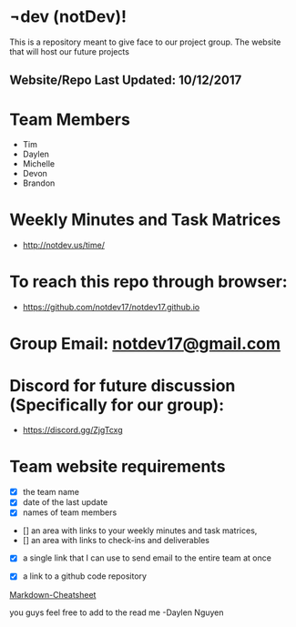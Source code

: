 # ¬dev (notDev)!
  This is a repository meant to give face to our project group. The website that will host our future projects


## Website/Repo Last Updated: 10/12/2017


# Team Members
  * Tim
  * Daylen
  * Michelle
  * Devon
  * Brandon


# Weekly Minutes and Task Matrices
  * [http://notdev.us/time/ ](http://notdev.us/time/)


# To reach this repo through browser:
  * [https://github.com/notdev17/notdev17.github.io ](https://github.com/notdev17/notdev17.github.io)


# Group Email: [notdev17@gmail.com](notdev17@gmail.com)

  
# Discord for future discussion (Specifically for our group):
  * https://discord.gg/ZjgTcxg


# Team website requirements
  * [x] the team name
  * [x] date of the last update
  * [x] names of team members
  * [] an area with links to your weekly minutes and task matrices,
  * [] an area with links to check-ins and deliverables
  * [x] a single link that I can use to send email to the entire team at once
  * [x] a link to a github code repository 





[Markdown-Cheatsheet](https://github.com/adam-p/markdown-here/wiki/Markdown-Cheatsheet)


you guys feel free to add to the read me
-Daylen Nguyen
